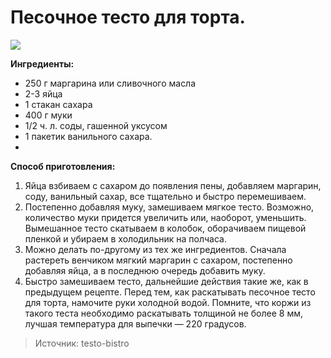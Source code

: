 # Песочное тесто для торта.
![](/images/Kulinar/Vipechka/Tort/korzh_tort_004.jpg)

**Ингредиенты:**

- 250 г маргарина или сливочного масла
- 2-3 яйца
- 1 стакан сахара
- 400 г муки
- 1/2 ч. л. соды, гашенной уксусом
- 1 пакетик ванильного сахара.
- 
**Способ приготовления:**

1. Яйца взбиваем с сахаром до появления пены, добавляем маргарин, соду, ванильный сахар, все тщательно и быстро перемешиваем.
2. Постепенно добавляя муку, замешиваем мягкое тесто. Возможно, количество муки придется увеличить или, наоборот, уменьшить. Вымешанное тесто скатываем в колобок, оборачиваем пищевой пленкой и убираем в холодильник на полчаса.
3. Можно делать по-другому из тех же ингредиентов. Сначала растереть венчиком мягкий маргарин с сахаром, постепенно добавляя яйца, а в последнюю очередь добавить муку.
4. Быстро замешиваем тесто, дальнейшие действия такие же, как в предыдущем рецепте. Перед тем, как раскатывать песочное тесто для торта, намочите руки холодной водой. Помните, что коржи из такого теста необходимо раскатывать толщиной не более 8 мм, лучшая температура для выпечки — 220 градусов.

> Источник: testo-bistro
